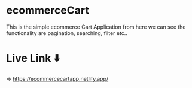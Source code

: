 # ecommerceCart
This is the simple ecommerce Cart Application from here we can see the functionality are pagination, searching, filter etc..
# Live Link ⬇️
=> https://ecommercecartapp.netlify.app/
